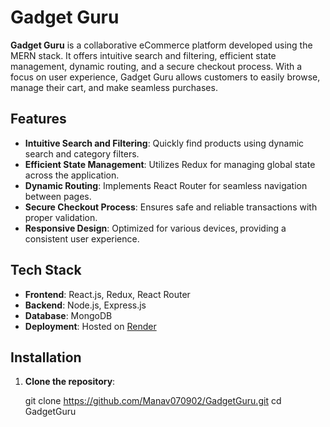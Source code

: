 # Gadget Guru

**Gadget Guru** is a collaborative eCommerce platform developed using the MERN stack. It offers intuitive search and filtering, efficient state management, dynamic routing, and a secure checkout process. With a focus on user experience, Gadget Guru allows customers to easily browse, manage their cart, and make seamless purchases.

## Features

- **Intuitive Search and Filtering**: Quickly find products using dynamic search and category filters.
- **Efficient State Management**: Utilizes Redux for managing global state across the application.
- **Dynamic Routing**: Implements React Router for seamless navigation between pages.
- **Secure Checkout Process**: Ensures safe and reliable transactions with proper validation.
- **Responsive Design**: Optimized for various devices, providing a consistent user experience.

## Tech Stack

- **Frontend**: React.js, Redux, React Router
- **Backend**: Node.js, Express.js
- **Database**: MongoDB
- **Deployment**: Hosted on [Render](https://electricecommerce-frontend.onrender.com)

## Installation

1. **Clone the repository**:

   git clone https://github.com/Manav070902/GadgetGuru.git
   cd GadgetGuru
